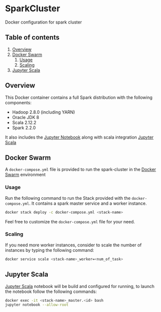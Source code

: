 # SparkCluster

Docker configuration for spark cluster

## Table of contents

1. [Overview](#overview)
2. [Docker Swarm](#docker-swarm)
   1. [Usage](#usage)
   2. [Scaling](#scaling)
3. [Jupyter Scala](#jupyter-scala)
## Overview
This Docker container contains a full Spark distribution with the following components:

* Hadoop 2.8.0 (including YARN)
* Oracle JDK 8
* Scala 2.12.2
* Spark 2.2.0

It also includes the [Jupyter Notebook](https://github.com/jupyter/notebook) along with scala integration [Jupyter Scala](https://github.com/jupyter-scala/jupyter-scala)

## Docker Swarm
A `docker-compose.yml` file is provided to run the spark-cluster in the [Docker Swarm](https://docs.docker.com/engine/swarm/) environment

### Usage
Run the following command to run the Stack provided with the `docker-compose.yml`. It contains a spark master service and a worker instance. 
```bash
docker stack deploy -c docker-compose.yml <stack-name>
```

Feel free to customize the `docker-compose.yml` file for your need. 

### Scaling
If you need more worker instances, consider to scale the number of instances by typing the following command:
```bash
docker service scale <stack-name>_worker=<num_of_task>
```

## Jupyter Scala
[Jupyter Scala](https://github.com/jupyter-scala/jupyter-scala) notebook will be build and configured for running, to launch the notebook follow the following commands:
```bash
docker exec -it <stack-name>_master.<id> bash
jupyter notebook --allow-root
```



